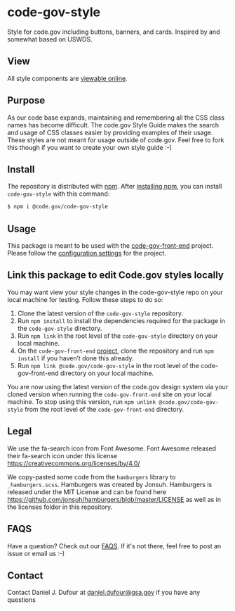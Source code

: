 # code-gov-style

Style for code.gov including buttons, banners, and cards. Inspired by and somewhat based on USWDS.

## View

All style components are [viewable online](https://gsa.github.io/code-gov-style/).

## Purpose

As our code base expands, maintaining and remembering all the CSS class names has become difficult.
The code.gov Style Guide makes the search and usage of CSS classes easier by providing examples of their usage.  These styles are not meant for usage outside of code.gov.  Feel free to fork this though if you want to create your own style guide :-)

## Install

The repository is distributed with [npm](https://www.npmjs.com/). After [installing npm](https://docs.npmjs.com/getting-started/installing-node), you can install `code-gov-style` with this command: 
```sh
$ npm i @code.gov/code-gov-style
```

## Usage

This package is meant to be used with the [code-gov-front-end](https://github.com/GSA/code-gov-front-end) project. Please follow the [configuration settings](https://github.com/GSA/code-gov-front-end/blob/master/CONFIGURATION.md#style) for the project.

## Link this package to edit Code.gov styles locally

You may want view your style changes in the code-gov-style repo on your local machine for testing. Follow these steps to do so:
1. Clone the latest version of the `code-gov-style` repository.
2. Run `npm install` to install the dependencies required for the package in the `code-gov-style` directory.
3. Run `npm link` in the root level of the `code-gov-style` directory on your local machine.
4. On the `code-gov-front-end` [project](https://github.com/GSA/code-gov-front-end#getting-started), clone the repository and run `npm install` if you haven’t done this already.
5. Run `npm link @code.gov/code-gov-style` in the root level of the code-gov-front-end directory on your local machine.

You are now using the latest version of the code.gov design system via your cloned version when running the `code-gov-front-end` site on your local machine. To stop using this version, run `npm unlink @code.gov/code-gov-style` from the root level of the `code-gov-front-end` directory.

## Legal

We use the fa-search icon from Font Awesome.  Font Awesome released their fa-search icon under this license https://creativecommons.org/licenses/by/4.0/

We copy-pasted some code from the `hamburgers` library to `_hamburgers.scss`.  Hamburgers was created by Jonsuh.  Hamburgers is released under the MIT License and can be found here https://github.com/jonsuh/hamburgers/blob/master/LICENSE as well as in the licenses folder in this repository.

## FAQS

Have a question?  Check out our [FAQS](FAQS.md).  If it's not there, feel free to post an issue or email us :-)

## Contact

Contact Daniel J. Dufour at daniel.dufour@gsa.gov if you have any questions
